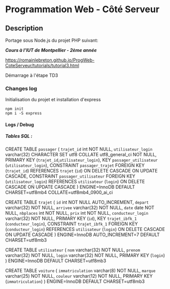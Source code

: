 # Programmation Web - Côté Serveur

## Description

Portage sous Node.js du projet PHP suivant:

***Cours à l’IUT de Montpellier - 2ème année***

https://romainlebreton.github.io/ProgWeb-CoteServeur/tutorials/tutorial3.html

Démarrage à l'étape TD3

### Changes log

Initialisation du projet et installation d'express

    npm init
    npm i -S express 


#### Logs / Debug

##### Tables SQL :

CREATE TABLE `passager` (
`trajet_id` int NOT NULL,
`utilisateur_login` varchar(32) CHARACTER SET utf8 COLLATE utf8_general_ci NOT NULL,
PRIMARY KEY (`trajet_id`,`utilisateur_login`),
KEY `passager_utilisateur` (`utilisateur_login`),
CONSTRAINT `passager_trajet` FOREIGN KEY (`trajet_id`) REFERENCES `trajet` (`id`) ON DELETE CASCADE ON UPDATE CASCADE,
CONSTRAINT `passager_utilisateur` FOREIGN KEY (`utilisateur_login`) REFERENCES `utilisateur` (`login`) ON DELETE CASCADE ON UPDATE CASCADE
) ENGINE=InnoDB DEFAULT CHARSET=utf8mb4 COLLATE=utf8mb4_0900_ai_ci

CREATE TABLE `trajet` (
`id` int NOT NULL AUTO_INCREMENT,
`depart` varchar(32) NOT NULL,
`arrivee` varchar(32) NOT NULL,
`date` date NOT NULL,
`nbplaces` int NOT NULL,
`prix` int NOT NULL,
`conducteur_login` varchar(32) NOT NULL,
PRIMARY KEY (`id`),
KEY `trajet_ibfk_1` (`conducteur_login`),
CONSTRAINT `trajet_ibfk_1` FOREIGN KEY (`conducteur_login`) REFERENCES `utilisateur` (`login`) ON DELETE CASCADE ON UPDATE CASCADE
) ENGINE=InnoDB AUTO_INCREMENT=7 DEFAULT CHARSET=utf8mb3

CREATE TABLE `utilisateur` (
`nom` varchar(32) NOT NULL,
`prenom` varchar(32) NOT NULL,
`login` varchar(32) NOT NULL,
PRIMARY KEY (`login`)
) ENGINE=InnoDB DEFAULT CHARSET=utf8mb3

CREATE TABLE `voiture` (
`immatriculation` varchar(8) NOT NULL,
`marque` varchar(25) NOT NULL,
`couleur` varchar(12) NOT NULL,
PRIMARY KEY (`immatriculation`)
) ENGINE=InnoDB DEFAULT CHARSET=utf8mb3


